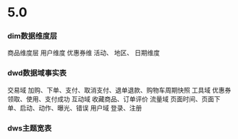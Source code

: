 # 5.0
  ### dim数据维度层
  商品维度层
  用户维度
  优惠券维
  活动、 地区、 日期维度
  
  ### dwd数据域事实表
  交易域
    加购、下单、支付、取消支付、退单退款、购物车周期快照
  工具域
    优惠券领取、使用、支付成功
  互动域
     收藏商品、订单评价
  流量域
      页面时间、页面下单、启动、动作、曝光、错误
  用户域
      登录、注册
      
   ### dws主题宽表
   
   
   
